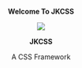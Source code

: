 <p align="center"><b>Welcome To JKCSS</b></p>

<p align="center">
   <img src="https://avatars.githubusercontent.com/u/111488170?s=200&v=4">
</p>
<p align="center"><b>JKCSS</b></p>
<p align="center">A CSS Framework</p>






